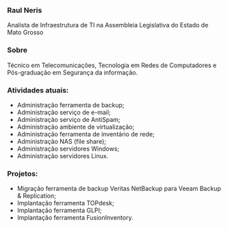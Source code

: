 ### Raul Neris
Analista de Infraestrutura de TI na Assembleia Legislativa do Estado de Mato Grosso  
  
### Sobre
Técnico em Telecomunicações, Tecnologia em Redes de Computadores e Pós-graduação em Segurança da informação.  
  
### Atividades atuais:  
- Administração ferramenta de backup;  
- Administração serviço de e-mail;  
- Administração serviço de AntiSpam;  
- Administração ambiente de virtualização;  
- Administração ferramenta de inventário de rede;  
- Administração NAS (file share);  
- Administração servidores Windows;  
- Administração servidores Linux.  
  
### Projetos:
- Migração ferramenta de backup Veritas NetBackup para Veeam Backup & Replication;  
- Implantação ferramenta TOPdesk;  
- Implantação ferramenta GLPI;  
- Implantação ferramenta FusionInventory.  
